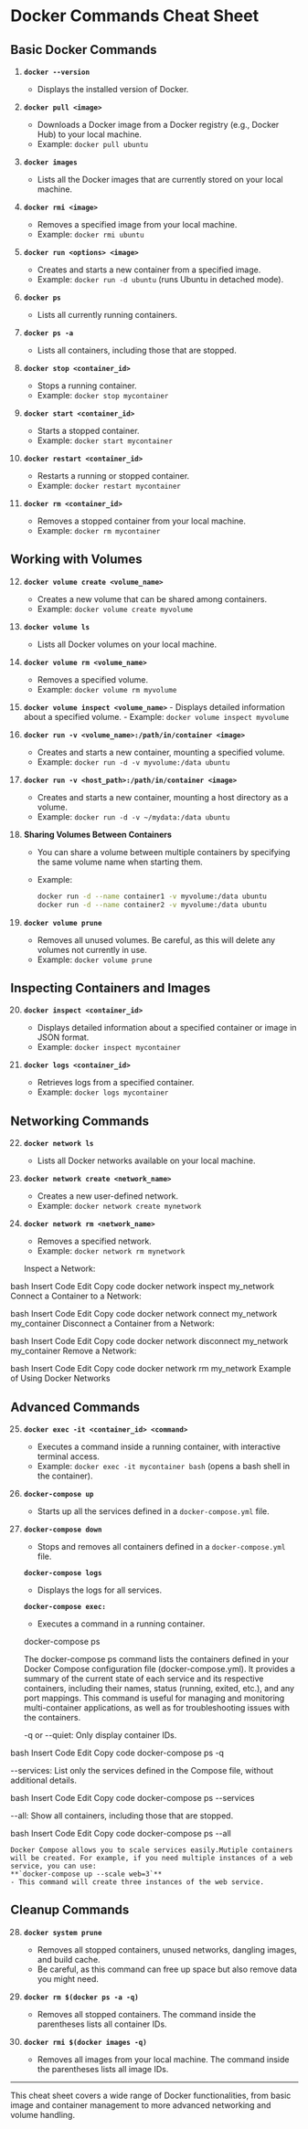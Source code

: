 # Docker Commands Cheat Sheet

## Basic Docker Commands

1. **`docker --version`**
   - Displays the installed version of Docker.

2. **`docker pull <image>`**
   - Downloads a Docker image from a Docker registry (e.g., Docker Hub) to your local machine.
   - Example: `docker pull ubuntu`

3. **`docker images`**
   - Lists all the Docker images that are currently stored on your local machine.

4. **`docker rmi <image>`**
   - Removes a specified image from your local machine.
   - Example: `docker rmi ubuntu`

5. **`docker run <options> <image>`**
   - Creates and starts a new container from a specified image.
   - Example: `docker run -d ubuntu` (runs Ubuntu in detached mode).

6. **`docker ps`**
   - Lists all currently running containers.

7. **`docker ps -a`**
   - Lists all containers, including those that are stopped.

8. **`docker stop <container_id>`**
   - Stops a running container.
   - Example: `docker stop mycontainer`

9. **`docker start <container_id>`**
   - Starts a stopped container.
   - Example: `docker start mycontainer`

10. **`docker restart <container_id>`**
    - Restarts a running or stopped container.
    - Example: `docker restart mycontainer`

11. **`docker rm <container_id>`**
    - Removes a stopped container from your local machine.
    - Example: `docker rm mycontainer`

## Working with Volumes

12. **`docker volume create <volume_name>`**
    - Creates a new volume that can be shared among containers.
    - Example: `docker volume create myvolume`

13. **`docker volume ls`**
    - Lists all Docker volumes on your local machine.

14. **`docker volume rm <volume_name>`**
    - Removes a specified volume.
    - Example: `docker volume rm myvolume`

15.  **`docker volume inspect <volume_name>`**
    - Displays detailed information about a specified volume.
    - Example: `docker volume inspect myvolume`

16. **`docker run -v <volume_name>:/path/in/container <image>`**
    - Creates and starts a new container, mounting a specified volume.
    - Example: `docker run -d -v myvolume:/data ubuntu`

17. **`docker run -v <host_path>:/path/in/container <image>`**
    - Creates and starts a new container, mounting a host directory as a volume.
    - Example: `docker run -d -v ~/mydata:/data ubuntu`

18. **Sharing Volumes Between Containers**
    - You can share a volume between multiple containers by specifying the same volume name when starting them.
    - Example:

      ```bash
      docker run -d --name container1 -v myvolume:/data ubuntu
      docker run -d --name container2 -v myvolume:/data ubuntu
      ```

19. **`docker volume prune`**
    - Removes all unused volumes. Be careful, as this will delete any volumes not currently in use.
    - Example: `docker volume prune`

## Inspecting Containers and Images

20. **`docker inspect <container_id>`**
    - Displays detailed information about a specified container or image in JSON format.
    - Example: `docker inspect mycontainer`

21. **`docker logs <container_id>`**
    - Retrieves logs from a specified container.
    - Example: `docker logs mycontainer`

## Networking Commands

22. **`docker network ls`**
    - Lists all Docker networks available on your local machine.

23. **`docker network create <network_name>`**
    - Creates a new user-defined network.
    - Example: `docker network create mynetwork`

24. **`docker network rm <network_name>`**
    - Removes a specified network.
    - Example: `docker network rm mynetwork`

    Inspect a Network:

bash
Insert Code
Edit
Copy code
docker network inspect my_network
Connect a Container to a Network:

bash
Insert Code
Edit
Copy code
docker network connect my_network my_container
Disconnect a Container from a Network:

bash
Insert Code
Edit
Copy code
docker network disconnect my_network my_container
Remove a Network:

bash
Insert Code
Edit
Copy code
docker network rm my_network
Example of Using Docker Networks


## Advanced Commands

25. **`docker exec -it <container_id> <command>`**
    - Executes a command inside a running container, with interactive terminal access.
    - Example: `docker exec -it mycontainer bash` (opens a bash shell in the container).

26. **`docker-compose up`**
    - Starts up all the services defined in a `docker-compose.yml` file.

27. **`docker-compose down`**
    - Stops and removes all containers defined in a `docker-compose.yml` file.

    **`docker-compose logs`**
    - Displays the logs for all services.

    **`docker-compose exec:`** 
    - Executes a command in a running container.

    docker-compose ps

    The docker-compose ps command lists the containers defined in your Docker Compose configuration file (docker-compose.yml). It provides a summary of the current state of each service and its respective containers, including their names, status (running, exited, etc.), and any port mappings. This command is useful for managing and monitoring multi-container applications, as well as for troubleshooting issues with the containers.

    -q or --quiet: Only display container IDs.

bash
Insert Code
Edit
Copy code
docker-compose ps -q

--services: List only the services defined in the Compose file, without additional details.

bash
Insert Code
Edit
Copy code
docker-compose ps --services

--all: Show all containers, including those that are stopped.

bash
Insert Code
Edit
Copy code
docker-compose ps --all



    Docker Compose allows you to scale services easily.Mutiple containers will be created. For example, if you need multiple instances of a web service, you can use:
    **`docker-compose up --scale web=3`**
    - This command will create three instances of the web service.


## Cleanup Commands

28. **`docker system prune`**
    - Removes all stopped containers, unused networks, dangling images, and build cache.
    - Be careful, as this command can free up space but also remove data you might need.

29. **`docker rm $(docker ps -a -q)`**
    - Removes all stopped containers. The command inside the parentheses lists all container IDs.

30. **`docker rmi $(docker images -q)`**
    - Removes all images from your local machine. The command inside the parentheses lists all image IDs.

---

This cheat sheet covers a wide range of Docker functionalities, from basic image and container management to more advanced networking and volume handling.